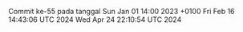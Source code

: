 Commit ke-55 pada tanggal Sun Jan 01 14:00 2023 +0100
Fri Feb 16 14:43:06 UTC 2024
Wed Apr 24 22:10:54 UTC 2024
